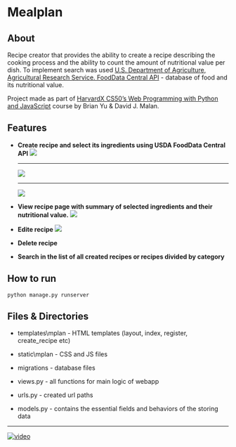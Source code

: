# Mealplan

## About

Recipe creator that provides the ability to create a recipe describing the cooking process and the ability to count the amount of nutritional value per dish.
To implement search was used [U.S. Department of Agriculture, Agricultural Research Service. FoodData Central API](https://fdc.nal.usda.gov/api-guide.html) - database of food and its nutritional value.

Project made as part of [HarvardX CS50’s Web Programming with Python and JavaScript](https://www.edx.org/course/cs50s-web-programming-with-python-and-javascript) course by Brian Yu & David J. Malan.

## Features

  - **Create recipe and select its ingredients using USDA FoodData Central API**
      <img src='https://user-images.githubusercontent.com/37772440/106514882-e78d0800-64e5-11eb-8c62-5667ce23e920.jpg'>
      
    ___
      <img src='https://user-images.githubusercontent.com/37772440/106513955-b3651780-64e4-11eb-91ea-e484eff36e26.jpg'>
      
    ___
      <img src='https://user-images.githubusercontent.com/37772440/106513959-b4964480-64e4-11eb-8b33-4fcfe8585cf8.jpg'>

  
  - **View recipe page with summary of selected ingredients and their nutritional value.**
      <img src='https://user-images.githubusercontent.com/37772440/106513961-b5c77180-64e4-11eb-9ba7-08f3be253511.jpg'>

  
  - **Edite recipe**
      <img src='https://user-images.githubusercontent.com/37772440/106513965-b6600800-64e4-11eb-92bc-6c5d1959a34a.jpg'>
  
  - **Delete recipe**
  
  - **Search in the list of all created recipes or recipes divided by category**
  
## How to run

    python manage.py runserver

## Files & Directories

  - templates\mplan - HTML templates (layout, index, register, create_recipe etc)
  - static\mplan - CSS and JS files
  - migrations - database files

  - views.py - all functions for main logic of webapp
  - urls.py - created url paths
  - models.py - contains the essential fields and behaviors of the storing data

  ___
  [![video](https://user-images.githubusercontent.com/37772440/120629062-1607f900-c46e-11eb-9966-244a5bcbdd9c.png)](http://www.youtube.com/watch?v=yWvHa_mjhYg)

